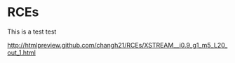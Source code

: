 # RCEs

This is a test test

http://htmlpreview.github.com/changh21/RCEs/XSTREAM__i0.9_g1_m5_L20_out_1.html
